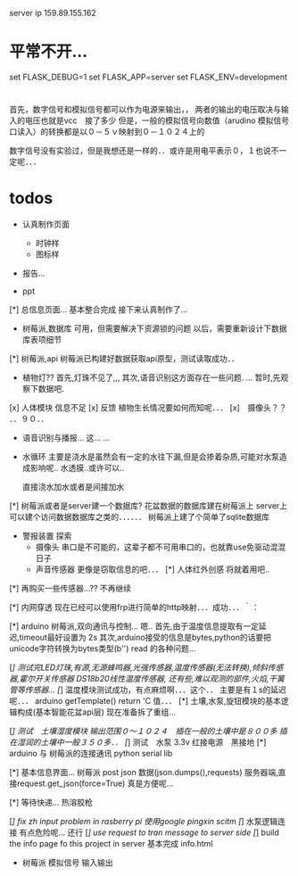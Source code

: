 server ip 159.89.155.162 
# 平常不开...

set FLASK_DEBUG=1
set FLASK_APP=server
set FLASK_ENV=development

# 
首先，数字信号和模拟信号都可以作为电源来输出，，
两者的输出的电压取决与输入的电压也就是vcc　接了多少
但是，一般的模拟信号向数值（arudino 模拟信号口读入）的转换都是以０－５ｖ映射到０－１０２４上的

数字信号没有实验过，但是我想还是一样的．．或许是用电平表示０，１也说不一定呢．．．




# todos
- 认真制作页面
    - 时钟样
    - 图标样

- 报告...
- ppt

[*] 总信息页面...
    基本整合完成
    接下来认真制作了...

- 树莓派,数据库
    可用，但需要解决下资源锁的问题
    以后，需要重新设计下数据库表项细节

[*] 树莓派,api
    树莓派已构建好数据获取api原型，测试读取成功．．

-  植物灯??
    首先,灯珠不见了,,,
    其次,语音识别这方面存在一些问题.
      ...
    暂时,先观察下数据吧.

[x] 人体模块
    信息不足
[x] 反馈
    植物生长情况要如何而知呢．．．
[x]　摄像头？？
    ．．９０．．

- 语音识别与播报...
    这...
    ...

- 水循环
    主要是浇水是虽然会有一定的水往下漏,但是会掺着杂质,可能对水泵造成影响呢..
    水透膜..或许可以..

    直接浇水加水或者是间接加水


[*] 树莓派或者是server建一个数据库?
    花盆数据的数据库建在树莓派上
    server上可以建个访问数据数据库之类的．．．．．．
    树莓派上建了个简单了sqlite数据库

- 警报装置 探索
    - 摄像头
        串口是不可能的，这辈子都不可用串口的，也就靠use免驱动混混日子
    - 声音传感器
        更像是窃取信息的吧．．．
    [*] 人体红外创感
        将就着用吧..

[*] 再购买一些传感器...??
    不再继续



[*] 内网穿透
    现在已经可以使用frp进行简单的http映射．．．成功．．．｀：

[*] arduino 树莓派,双向通讯与控制...
    嗯..
    首先,由于温度信息提取有一定延迟,timeout最好设置为 2s
    其次,arduino接受的信息是bytes,python的话要把unicode字符转换为bytes类型(b'')
    read 的各种问题...

[*] 测试完LED灯珠,有源,无源蜂鸣器,光强传感器,温度传感器(无法转换),倾斜传感器,霍尔开关传感器
    DS18b20线性温度传感器,
    还有些,难以观测的部件,火焰,干簧管等传感器...
[*] 温度模块测试成功，有点麻烦啊．．．这个．．
    主要是有１s的延迟呢．．．
    arduino getTemplate() return 'C 值．．．
[*]  土壤,水泵,旋钮模块的基本逻辑构成(基本智能花盆api层)
    现在准备拆了重组...

[*] 测试　土壤湿度模块
    输出范围０～１０２４　插在一般的土壤中是８００多
    插在湿润的土壤中一般３５０多．．
[*] 测试　水泵
    3.3v 红接电源　黑接地
[*] arduino 与 树莓派的连接通讯
    python serial lib

[*] 基本信息界面...
    树莓派 post json 数据(json.dumps(),requests)
    服务器端,直接request.get_json(force=True)
    真是方便呢...
    


[*] 等待快递...
    热溶胶枪

[*] fix zh input problem in rasberry pi
    使用google pingxin scitm
[*] 水泵逻辑连接
    有点危险呢...
    还行
[*] use request to tran message to server side
[*] build the info page fo this project in server
    基本完成 info.html

- 树莓派 模拟信号 输入输出
